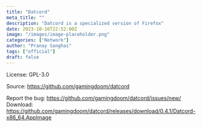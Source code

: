 ```yaml
---
title: "Datcord"
meta_title: ""
description: "Datcord is a specialized version of Firefox"
date: 2023-10-16T22:52:00Z
image: "/images/image-placeholder.png"
categories: ["Network"]
author: "Pranay Sanghai"
tags: ["official"]
draft: false
---
```


License: GPL-3.0

Source: https://github.com/gamingdoom/datcord  

Report the bug: https://github.com/gamingdoom/datcord/issues/new/  
Download: https://github.com/gamingdoom/datcord/releases/download/0.4.1/Datcord-x86_64.AppImage
